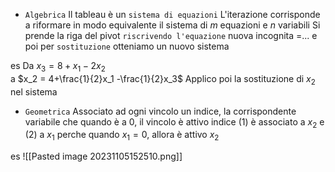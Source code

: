 - `Algebrica`
Il tableau è un `sistema di equazioni`
L'iterazione corrisponde a riformare in modo equivalente il sistema di $m$ equazioni e $n$ variabili
Si prende la riga del pivot `riscrivendo l'equazione` nuova incognita =... e poi per `sostituzione` otteniamo un nuovo sistema

es
Da $x_3 = 8+x_1-2x_2$  
a $x_2 = 4+\frac{1}{2}x_1 -\frac{1}{2}x_3$
Applico poi la sostituzione di $x_2$ nel sistema

- `Geometrica`
Associato ad ogni vincolo un indice, la corrispondente variabile che quando è a 0, il vincolo è attivo
indice (1) è associato a $x_2$ e (2) a $x_1$ perche quando $x_1=0$, allora è attivo $x_2$

es
![[Pasted image 20231105152510.png]]


